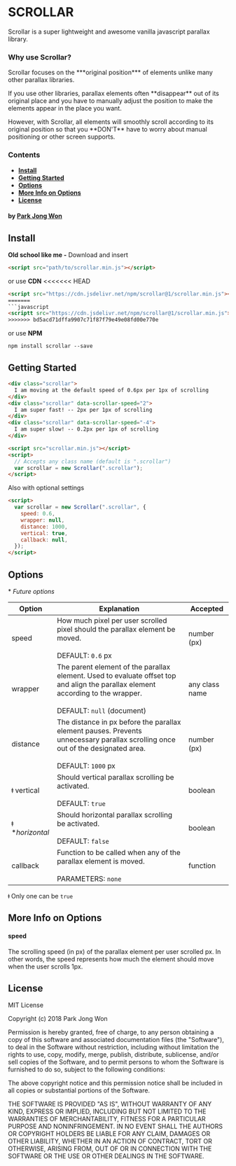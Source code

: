 # **SCROLLAR**
Scrollar is a super lightweight and awesome vanilla javascript parallax library.

### **Why use Scrollar?**
<p>Scrollar focuses on the ***original position*** of elements unlike many other parallax libraries.</p>
<p>If you use other libraries, parallax elements often **disappear** out of its original place and you have to manually adjust the position to make the elements appear in the place you want.</p>
<p>However, with Scrollar, all elements will smoothly scroll according to its original position so that you **DON'T** have to worry about manual positioning or other screen supports.</p>

### **Contents**
- **[Install](#install)**
- **[Getting Started](#getting-started)**
- **[Options](#options)**
- **[More Info on Options](#more-info-on-options)**
- **[License](#license)**
<!-- - **[Development](#development)** -->

#### **by [Park Jong Won](https://parkjongwon.com)**

## **Install**
**Old school like me -** Download and insert
```html
<script src="path/to/scrollar.min.js"></script>
```

or use **CDN**
<<<<<<< HEAD
```html
<script src="https://cdn.jsdelivr.net/npm/scrollar@1/scrollar.min.js"></script>
=======
```javascript
<scriptt src="https://cdn.jsdelivr.net/npm/scrollar@1/scrollar.min.js"></script>
>>>>>>> bd5acd71dffa9907c71f87f79e49e08fd00e770e
```

or use **NPM**
```
npm install scrollar --save
```

## **Getting Started**
```html
<div class="scrollar">
  I am moving at the default speed of 0.6px per 1px of scrolling
</div>
<div class="scrollar" data-scrollar-speed="2">
  I am super fast! -- 2px per 1px of scrolling
</div>
<div class="scrollar" data-scrollar-speed="-4">
  I am super slow! -- 0.2px per 1px of scrolling
</div>

<script src="scrollar.min.js"></script>
<script>
  // Accepts any class name (default is ".scrollar")
  var scrollar = new Scrollar(".scrollar");
</script>
```
Also with optional settings
```html
<script>
  var scrollar = new Scrollar(".scrollar", {
    speed: 0.6,
    wrapper: null,
    distance: 1000,
    vertical: true,
    callback: null,
  });
</script>
```

## **Options**
\* *Future options*

Option | Explanation | Accepted
--- | --- | ---
speed | How much pixel per user scrolled pixel should the parallax element be moved.<br><br>DEFAULT: `0.6` px | number (px)
wrapper | The parent element of the parallax element. Used to evaluate offset top and align the parallax element according to the wrapper.<br><br>DEFAULT: `null` (document) | any class name
distance | The distance in px before the parallax element pauses. Prevents unnecessary parallax scrolling once out of the designated area. <br><br>DEFAULT: `1000` px | number (px)
&#x01C2; vertical | Should vertical parallax scrolling be activated.<br><br>DEFAULT: `true` | boolean
&#x01C2; \**horizontal* | Should horizontal parallax scrolling be activated.<br><br>DEFAULT: `false` | boolean
callback | Function to be called when any of the parallax element is moved.<br><br>PARAMETERS: `none` | function

&#x01C2; Only one can be `true`

## **More Info on Options**
#### **speed**
The scrolling speed (in px) of the parallax element per user scrolled px. In other words, the speed represents how much the element should move when the user scrolls 1px.

<!-- #### **wrapper** -->


<!-- ## **Development**

1. Open demo.html
2. Make code changes & refresh browser
3. Once done, fix lint issues with [jshint](https://jshint.com/)
4. Use [Google Closure Compiler](http://closure-compiler.appspot.com/home) to minify
5. Cheers! :cocktail: :beers: :wine_glass: -->

## **License**
MIT License

Copyright (c) 2018 Park Jong Won

Permission is hereby granted, free of charge, to any person obtaining a copy
of this software and associated documentation files (the "Software"), to deal
in the Software without restriction, including without limitation the rights
to use, copy, modify, merge, publish, distribute, sublicense, and/or sell
copies of the Software, and to permit persons to whom the Software is
furnished to do so, subject to the following conditions:

The above copyright notice and this permission notice shall be included in all
copies or substantial portions of the Software.

THE SOFTWARE IS PROVIDED "AS IS", WITHOUT WARRANTY OF ANY KIND, EXPRESS OR
IMPLIED, INCLUDING BUT NOT LIMITED TO THE WARRANTIES OF MERCHANTABILITY,
FITNESS FOR A PARTICULAR PURPOSE AND NONINFRINGEMENT. IN NO EVENT SHALL THE
AUTHORS OR COPYRIGHT HOLDERS BE LIABLE FOR ANY CLAIM, DAMAGES OR OTHER
LIABILITY, WHETHER IN AN ACTION OF CONTRACT, TORT OR OTHERWISE, ARISING FROM,
OUT OF OR IN CONNECTION WITH THE SOFTWARE OR THE USE OR OTHER DEALINGS IN THE
SOFTWARE.
